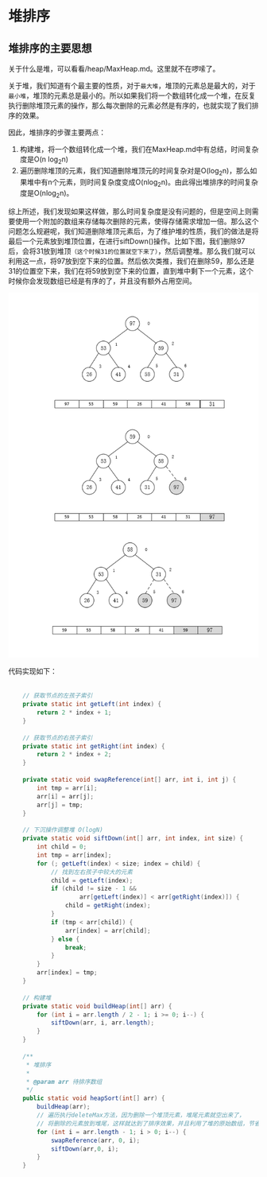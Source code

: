 # 堆排序

## 堆排序的主要思想

关于什么是堆，可以看看/heap/MaxHeap.md。这里就不在啰嗦了。

关于堆，我们知道有个最主要的性质，对于`最大堆`，堆顶的元素总是最大的，对于`最小堆`，堆顶的元素总是最小的。所以如果我们将一个数组转化成一个堆，在反复执行删除堆顶元素的操作，那么每次删除的元素必然是有序的，也就实现了我们排序的效果。

因此，堆排序的步骤主要两点：

1. 构建堆，将一个数组转化成一个堆，我们在MaxHeap.md中有总结，时间复杂度是O(n log<sub>2</sub>n)
2. 遍历删除堆顶的元素，我们知道删除堆顶元的时间复杂对是O(log<sub>2</sub>n)，那么如果堆中有n个元素，则时间复杂度变成O(nlog<sub>2</sub>n)。由此得出堆排序的时间复杂度是O(nlog<sub>2</sub>n)。

综上所述，我们发现如果这样做，那么时间复杂度是没有问题的，但是空间上则需要使用一个附加的数组来存储每次删除的元素，使得存储需求增加一倍。那么这个问题怎么规避呢，我们知道删除堆顶元素后，为了维护堆的性质，我们的做法是将最后一个元素放到堆顶位置，在进行siftDown()操作。比如下图，我们删除97后，会将31放到堆顶`（这个时候31的位置就空下来了）`，然后调整堆。那么我们就可以利用这一点，将97放到空下来的位置。然后依次类推，我们在删除59，那么还是31的位置空下来，我们在将59放到空下来的位置，直到堆中剩下一个元素，这个时候你会发现数组已经是有序的了，并且没有额外占用空间。

![](img/堆排序.png)

代码实现如下：

```java

    // 获取节点的左孩子索引
    private static int getLeft(int index) {
        return 2 * index + 1;
    }

    // 获取节点的右孩子索引
    private static int getRight(int index) {
        return 2 * index + 2;
    }

    private static void swapReference(int[] arr, int i, int j) {
        int tmp = arr[i];
        arr[i] = arr[j];
        arr[j] = tmp;
    }

	// 下沉操作调整堆 O(logN)
    private static void siftDown(int[] arr, int index, int size) {
        int child = 0;
        int tmp = arr[index];
        for (; getLeft(index) < size; index = child) {
            // 找到左右孩子中较大的元素
            child = getLeft(index);
            if (child != size - 1 &&
                    arr[getLeft(index)] < arr[getRight(index)]) {
                child = getRight(index);
            }
            if (tmp < arr[child]) {
                arr[index] = arr[child];
            } else {
                break;
            }
        }
        arr[index] = tmp;
    }

    // 构建堆
    private static void buildHeap(int[] arr) {
        for (int i = arr.length / 2 - 1; i >= 0; i--) {
            siftDown(arr, i, arr.length);
        }
    }

    /**
     * 堆排序
     *
     * @param arr 待排序数组
     */
    public static void heapSort(int[] arr) {
        buildHeap(arr);
        // 遍历执行deleteMax方法，因为删除一个堆顶元素，堆尾元素就空出来了，
        // 将删除的元素放到堆尾，这样就达到了排序效果，并且利用了堆的原始数组，节省了空间
        for (int i = arr.length - 1; i > 0; i--) {
            swapReference(arr, 0, i);
            siftDown(arr,0, i);
        }
    }
```

